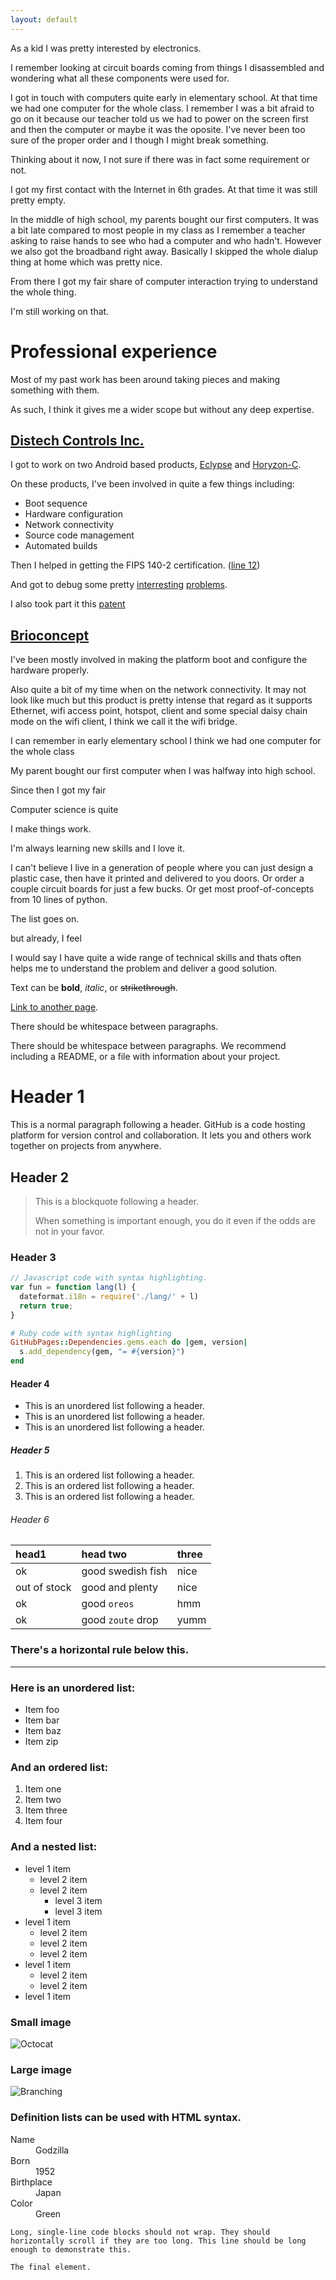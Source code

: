 ```yaml
---
layout: default
---
```


As a kid I was pretty interested by electronics.

I remember looking at circuit boards coming from things I disassembled and
wondering what all these components were used for.

I got in touch with computers quite early in elementary school. At that time we
had one computer for the whole class. I remember I was a bit afraid to go on it
because our teacher told us we had to power on the screen first and then the
computer or maybe it was the oposite. I've never been too sure of the proper
order and I though I might break something.

Thinking about it now, I not sure if there was in fact some requirement or not.

I got my first contact with the Internet in 6th grades. At that time it was 
still pretty empty.

In the middle of high school, my parents bought our first computers. It was a bit
late compared to most people in my class as I remember a teacher asking to raise
hands to see who had a computer and who hadn't. However we also got the
broadband right away. Basically I skipped the whole dialup thing at home which
was pretty nice.

From there I got my fair share of computer interaction trying to understand the
whole thing.

I'm still working on that.


# Professional experience

Most of my past work has been around taking pieces and making something with
them.

As such, I think it gives me a wider scope but without any deep expertise.

## [Distech Controls Inc.](http://www.distech-controls.com/en/ca/)

I got to work on two Android based products,
[Eclypse](http://www.distech-controls.com/en/ca/products/eclypse/) and 
[Horyzon-C](http://www.distech-controls.com/en/ca/products/displays/).

On these products, I've been involved in quite a few things including:

* Boot sequence
* Hardware configuration
* Network connectivity
* Source code management
* Automated builds

Then I helped in getting the FIPS 140-2 certification. ([line 12](https://csrc.nist.gov/Projects/Cryptographic-Algorithm-Validation-Program/Validation/Validation-List/SHA-3))

And got to debug some pretty [interresting](https://github.com/qca/open-ath9k-htc-firmware/commit/97217c1250772c3c6dbba8b00bab70df6dbd22da#diff-d89a76e909ac97f43228c098ed8facb3) 
[problems](https://www.spinics.net/lists/linux-usb/msg162253.html).

I also took part it this [patent](https://patents.google.com/patent/US20170071015A1/en?inventor=francois+gervais&oq=francois+gervais)

## [Brioconcept](https://brioconcept.com/)

I've been mostly involved in making the platform boot and configure the hardware
properly. 

Also quite a bit of my time when on the network connectivity. It may not look
like much but this product is pretty intense that regard as it supports Ethernet,
wifi access point, hotspot, client and some special daisy chain mode on the wifi
client, I think we call it the wifi bridge.





I can remember in early elementary school I think we had one computer for the
whole class

My parent bought our first computer when I was halfway into high school.

Since then I got my fair 

Computer science is quite 

I make things work.

I'm always learning new skills and I love it.

I can't believe I live in a generation of people where you can just design a
plastic case, then have it printed and delivered to you doors. Or order a
couple circuit boards for just a few bucks.  Or get most proof-of-concepts
from 10 lines of python.

The list goes on.






but already, I feel 

I would say I have quite a wide range of technical skills and thats often
helps me to understand the problem and deliver a good solution.


Text can be **bold**, _italic_, or ~~strikethrough~~.

[Link to another page](./another-page.html).

There should be whitespace between paragraphs.

There should be whitespace between paragraphs. We recommend including a README, or a file with information about your project.

# Header 1

This is a normal paragraph following a header. GitHub is a code hosting platform for version control and collaboration. It lets you and others work together on projects from anywhere.

## Header 2

> This is a blockquote following a header.
>
> When something is important enough, you do it even if the odds are not in your favor.

### Header 3

```js
// Javascript code with syntax highlighting.
var fun = function lang(l) {
  dateformat.i18n = require('./lang/' + l)
  return true;
}
```

```ruby
# Ruby code with syntax highlighting
GitHubPages::Dependencies.gems.each do |gem, version|
  s.add_dependency(gem, "= #{version}")
end
```

#### Header 4

*   This is an unordered list following a header.
*   This is an unordered list following a header.
*   This is an unordered list following a header.

##### Header 5

1.  This is an ordered list following a header.
2.  This is an ordered list following a header.
3.  This is an ordered list following a header.

###### Header 6

| head1        | head two          | three |
|:-------------|:------------------|:------|
| ok           | good swedish fish | nice  |
| out of stock | good and plenty   | nice  |
| ok           | good `oreos`      | hmm   |
| ok           | good `zoute` drop | yumm  |

### There's a horizontal rule below this.

* * *

### Here is an unordered list:

*   Item foo
*   Item bar
*   Item baz
*   Item zip

### And an ordered list:

1.  Item one
1.  Item two
1.  Item three
1.  Item four

### And a nested list:

- level 1 item
  - level 2 item
  - level 2 item
    - level 3 item
    - level 3 item
- level 1 item
  - level 2 item
  - level 2 item
  - level 2 item
- level 1 item
  - level 2 item
  - level 2 item
- level 1 item

### Small image

![Octocat](https://assets-cdn.github.com/images/icons/emoji/octocat.png)

### Large image

![Branching](https://guides.github.com/activities/hello-world/branching.png)


### Definition lists can be used with HTML syntax.

<dl>
<dt>Name</dt>
<dd>Godzilla</dd>
<dt>Born</dt>
<dd>1952</dd>
<dt>Birthplace</dt>
<dd>Japan</dd>
<dt>Color</dt>
<dd>Green</dd>
</dl>

```
Long, single-line code blocks should not wrap. They should horizontally scroll if they are too long. This line should be long enough to demonstrate this.
```

```
The final element.
```